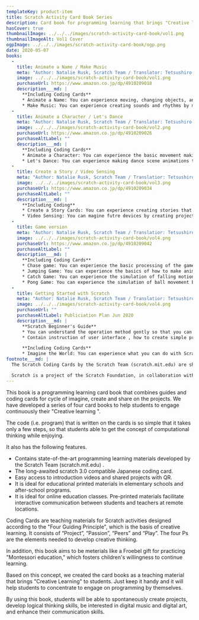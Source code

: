 ```yaml
---
templateKey: product-item
title: Scratch Activity Card Book Series
description: Card book for programming learning that brings "Creative learning" to children. It helps children concentrate on programming with Scratch.
hasCover: true
thumbnailImage: ../../../images/scratch-activity-card-book/vol1.png
thumbnailImageAlt: Vol1 Cover
ogpImage: ../../../images/scratch-activity-card-book/ogp.png
date: 2020-05-07
books:
  -
    title: Animate a Name / Make Music
    meta: "Author: Natalie Rusk, Scratch Team / Translator: Tetsushiro Oyama / Publisher: DX Publishing / Publiciation date: April 30, 2020 / Size: A5(Full Color) / Print Length: 44 pages / ISBN：9784910209012 / Proce: 770JPY without TAX"
    image: ../../../images/scratch-activity-card-book/vol1.png
    purchaseUrl: https://www.amazon.co.jp/dp/4910209018
    description___md: |
      **Including Coding Cards**
      * Animate a Name: You can experience moving, changing objects, and making sounds on the computer display.
      * Make Music: You can experience creating sounds and rhythms by making sound-producing objects such as drums and percussion instruments on your computer.
  -
    title: Animate a Character / Let's Dance
    meta: "Author: Natalie Rusk, Scratch Team / Translator: Tetsushiro Oyama / Publisher: DX Publishing / Publiciation date: May 15, 2020 / Size: A5(Full Color) / Print Length: 46 pages / ISBN：9784910209029 / Proce: 770JPY without TAX"
    image: ../../../images/scratch-activity-card-book/vol2.png
    purchaseUrl: https://www.amazon.co.jp/dp/4910209026 
    purchaseAltLabel: "" 
    description___md: |
      **Including Coding Cards**
      * Animate a Character: You can experience the basic movement making of animation by reproducing various movements of the character.
      * Let's Dance: You can experience making dance scene animations that arrange music and dance choreography.
  -
    title: Create a Story / Video Sensing
    meta: "Author: Natalie Rusk, Scratch Team / Translatior: Tetsushiro Oyama / Publisher: DX Publishing / Publiciation date: May 15, 2020 / Size: A5(Full Color) / Print Length: 44 pages / ISBN：9784910209036 / Proce: 770JPY without TAX"
    image: ../../../images/scratch-activity-card-book/vol3.png
    purchaseUrl: https://www.amazon.co.jp/dp/4910209034 
    purchaseAltLabel: "" 
    description___md: |
      **Including Coding**
      * Create a Story Cards: You can experience creating stories that make the characters talk lively.
      * Video Sensing: You can magine futre devices by creating projects that respond to video motion sensor.
  -
    title: Game version
    meta: "Author: Natalie Rusk, Scratch Team / Translatior: Tetsushiro Oyama / Publisher: DX Publishing / Publiciation date: May 15, 2020 / Size: A5(Full Color) / Print Length: 76 pages / ISBN：9784910209043 / Proce: 1,050JPY without TAX"
    image: ../../../images/scratch-activity-card-book/vol4.png
    purchaseUrl: https://www.amazon.co.jp/dp/4910209042 
    purchaseAltLabel: ""
    description___md: |
      **Including Coding Cards**
      * Chase game: You can experience the basic processing of the game by creating a game that tracks objects and get points,  learning concept of coordinate.
      * Jumping Game: You can experience the basics of how to make animation by creating a game that jumps over moving obstacles.
      * Catch Game: You can experience the simulation of falling motion by creating a game that catches objects falling from the sky.
      * Pong Game: You can experience the simulation of ball movement by creating a game where the ball bounces.
  -
    title: Getting Started with Scratch
    meta: "Author: Natalie Rusk, Scratch Team / Translatior: Tetsushiro Oyama / Publisher: DX Publishing / Publiciation Plam: Mid-Jun, 2020 / Size: A5(Full Color) / Print Length: 48 pages / ISBN：9784910209005 / Proce: 770JPY without TAX"
    image: ../../../images/scratch-activity-card-book/vol4.png
    purchaseUrl: "" 
    purchaseAltLabel: Publiciation Plan Jun 2020
    description___md: |
      **Scratch Beginner's Guide**
      * You can understand the operation method gently so that you can create a simple project.
      * Contain instruction of user interface , how to create simple project and block overview.

      **Including Coding Cards**
      * Imagine the World: You can experience what you can do with Scratch and imagine a world where anything is possible.
footnote___md: |
  The Scratch Coding Cards by the Scratch Team (scratch.mit.edu) are shared under the CCbySA 4.0 license, translated by Tetsushiro Oyama. The Scratch name, logo, the Scratch Cat, Gobo, Pico, Nano, Tera and Giga graphics (the "Marks") are trademarks of the Scratch Foundation. They are used with permission for the purpose of translating the Coding Cards.

  Scratch is a project of the Scratch Foundation, in collaboration with the Lifelong Kindergarten Group at the MIT Media Lab. It is available for free at https://scratch.mit.edu.
---
```


This book is a programming learning card book that combines guides and coding cards for cycle of imagine, create and share on the projects. We have developed a series of four card books to help students to engage continuously their "Creative learning ".

The code (i.e. program) that is written on the cards is so simple that it takes only a few steps, so that students able to get  the concept of computational thinking while enjoying.

It also has the following features.

* Contains state-of-the-art programming learning materials developed by the Scratch Team (scratch.mit.edu) .
* The long-awaited scratch 3.0 compatible Japanese coding card.
* Easy access to introduction videos and shared projects with QR.
* It is ideal for educational printed materials in elementary schools and after-school programs.
* It is ideal for online education classes. Pre-printed materials facilitate interactive communication between students and teachers at remote locations.

Coding Cards are teaching materials for Scratch activities designed according to the "Four Guiding Principle", which is the basis of creative learning. It consists of “Project”, “Passion”, “Peers” and “Play”. The four Ps are the elements needed to develop creative thinking. 

In addition, this book aims to be meterials like a Froebel gift for practicing "Montessori education," which fosters children's willingness to continue learning.

Based on this concept, we created the card books as a teaching material that brings "Creative Learning" to students. Just keep it handy and it will help students to concentrate to engage on programming by themselves.

By using this book, students will be able to spontaneously create projects, develop logical thinking skills, be interested in digital music and digital art, and enhance their communication skills.